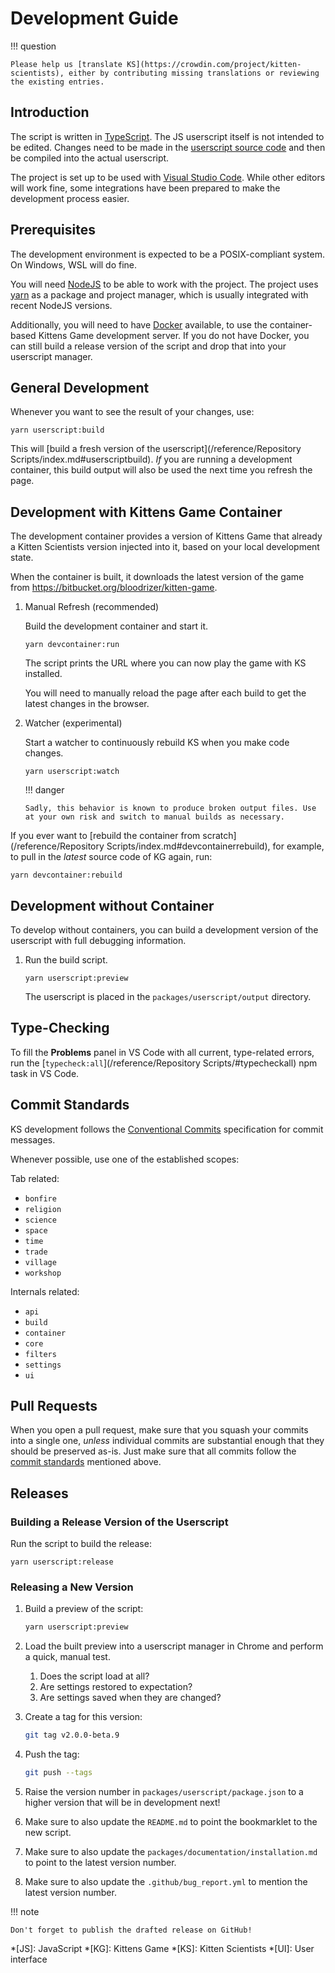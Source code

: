 # Development Guide

!!! question

    Please help us [translate KS](https://crowdin.com/project/kitten-scientists), either by contributing missing translations or reviewing the existing entries.

## Introduction

The script is written in [TypeScript](https://www.typescriptlang.org/). The JS userscript itself is not intended to be edited. Changes need to be made in the [userscript source code](https://github.com/kitten-science/kitten-scientists/tree/main/packages/userscript/source) and then be compiled into the actual userscript.

The project is set up to be used with [Visual Studio Code](https://code.visualstudio.com/). While other editors will work fine, some integrations have been prepared to make the development process easier.

## Prerequisites

The development environment is expected to be a POSIX-compliant system. On Windows, WSL will do fine.

You will need [NodeJS](https://nodejs.org/) to be able to work with the project. The project uses [yarn](https://yarnpkg.com/) as a package and project manager, which is usually integrated with recent NodeJS versions.

Additionally, you will need to have [Docker](https://www.docker.com/get-started) available, to use the container-based Kittens Game development server. If you do not have Docker, you can still build a release version of the script and drop that into your userscript manager.

## General Development

Whenever you want to see the result of your changes, use:

```shell
yarn userscript:build
```

This will [build a fresh version of the userscript](/reference/Repository Scripts/index.md#userscriptbuild). _If_ you are running a development container, this build output will also be used the next time you refresh the page.

## Development with Kittens Game Container

The development container provides a version of Kittens Game that already a Kitten Scientists version injected into it, based on your local development state.

When the container is built, it downloads the latest version of the game from <https://bitbucket.org/bloodrizer/kitten-game>.

1.  Manual Refresh (recommended)

    Build the development container and start it.

    ```shell
    yarn devcontainer:run
    ```

    The script prints the URL where you can now play the game with KS installed.

    You will need to manually reload the page after each build to get the latest changes in the browser.

1.  Watcher (experimental)

    Start a watcher to continuously rebuild KS when you make code changes.

    ```shell
    yarn userscript:watch
    ```

    !!! danger

        Sadly, this behavior is known to produce broken output files. Use at your own risk and switch to manual builds as necessary.

If you ever want to [rebuild the container from scratch](/reference/Repository Scripts/index.md#devcontainerrebuild), for example, to pull in the _latest_ source code of KG again, run:

```shell
yarn devcontainer:rebuild
```

## Development without Container

To develop without containers, you can build a development version of the userscript with full debugging information.

1. Run the build script.

    ```shell
    yarn userscript:preview
    ```

    The userscript is placed in the `packages/userscript/output` directory.

## Type-Checking

To fill the **Problems** panel in VS Code with all current, type-related errors, run the [`typecheck:all`](/reference/Repository Scripts/#typecheckall) npm task in VS Code.

## Commit Standards

KS development follows the [Conventional Commits](https://www.conventionalcommits.org/en/v1.0.0/) specification for commit messages.

Whenever possible, use one of the established scopes:

Tab related:

-   `bonfire`
-   `religion`
-   `science`
-   `space`
-   `time`
-   `trade`
-   `village`
-   `workshop`

Internals related:

-   `api`
-   `build`
-   `container`
-   `core`
-   `filters`
-   `settings`
-   `ui`

## Pull Requests

When you open a pull request, make sure that you squash your commits into a single one, _unless_ individual commits are substantial enough that they should be preserved as-is. Just make sure that all commits follow the [commit standards](#commit-standards) mentioned above.

## Releases

### Building a Release Version of the Userscript

Run the script to build the release:

```shell
yarn userscript:release
```

### Releasing a New Version

1. Build a preview of the script:

    ```bash
    yarn userscript:preview
    ```

1. Load the built preview into a userscript manager in Chrome and perform a quick, manual test.

    1. Does the script load at all?
    1. Are settings restored to expectation?
    1. Are settings saved when they are changed?

1. Create a tag for this version:

    ```bash
    git tag v2.0.0-beta.9
    ```

1. Push the tag:

    ```bash
    git push --tags
    ```

1. Raise the version number in `packages/userscript/package.json` to a higher version that will be in development next!

1. Make sure to also update the `README.md` to point the bookmarklet to the new script.

1. Make sure to also update the `packages/documentation/installation.md` to point to the latest version number.

1. Make sure to also update the `.github/bug_report.yml` to mention the latest version number.

!!! note

    Don't forget to publish the drafted release on GitHub!

<!-- prettier-ignore-start -->
*[JS]: JavaScript
*[KG]: Kittens Game
*[KS]: Kitten Scientists
*[UI]: User interface
<!-- prettier-ignore-end -->
